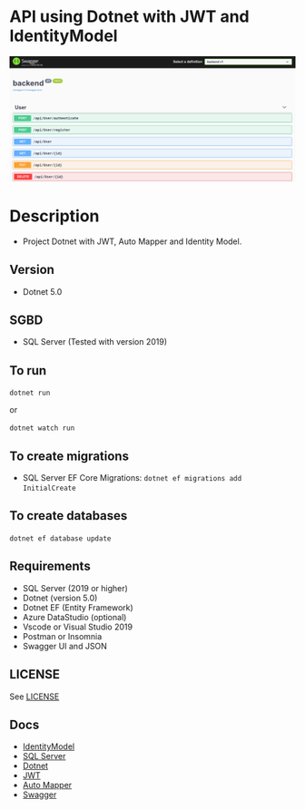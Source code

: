 # API using Dotnet with JWT and IdentityModel

![api](.github/images/api.png)

# Description

- Project Dotnet with JWT, Auto Mapper and Identity Model.

## Version

- Dotnet 5.0

## SGBD

- SQL Server (Tested with version 2019)

## To run

`dotnet run`

or

`dotnet watch run`

## To create migrations

- SQL Server EF Core Migrations:
  `dotnet ef migrations add InitialCreate`

## To create databases

`dotnet ef database update`

## Requirements

- SQL Server (2019 or higher)
- Dotnet (version 5.0)
- Dotnet EF (Entity Framework)
- Azure DataStudio (optional)
- Vscode or Visual Studio 2019
- Postman or Insomnia
- Swagger UI and JSON

## LICENSE

See [LICENSE](LICENSE.md)

## Docs

- [IdentityModel](https://identitymodel.readthedocs.io/en/latest/)
- [SQL Server](https://docs.microsoft.com/en-us/sql/sql-server/?view=sql-server-ver15)
- [Dotnet](https://docs.microsoft.com/en-us/dotnet/)
- [JWT](https://jwt.io/)
- [Auto Mapper](https://docs.automapper.org/en/stable/Getting-started.html)
- [Swagger](https://swagger.io/)
